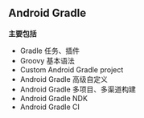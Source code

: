 
## Android Gradle

**主要包括**

- Gradle 任务、插件
- Groovy 基本语法
- Custom Android Gradle project
- Android Gradle 高级自定义
- Android Gradle 多项目、多渠道构建
- Android Gradle NDK
- Android Gradle CI

